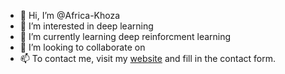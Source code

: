 - 👋 Hi, I’m @Africa-Khoza
- 👀 I’m interested in deep learning
- 🌱 I’m currently learning deep reinforcment learning
- 💞️ I’m looking to collaborate on 
- 📫 To contact me, visit my [website](africakhoza) and fill in the contact form. 

<!---
Africa-Khoza/Africa-Khoza is a ✨ special ✨ repository because its `README.md` (this file) appears on your GitHub profile.
You can click the Preview link to take a look at your changes.
--->

